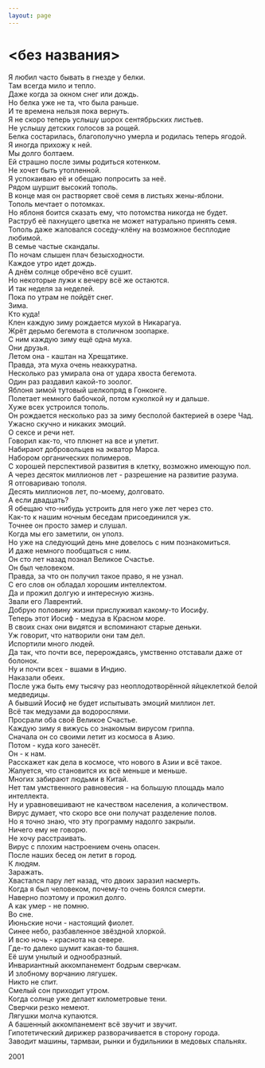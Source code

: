 ```yaml
---
layout: page
---
```


# \<без названия\>

Я любил часто бывать в гнезде у белки.  
Там всегда мило и тепло.  
Даже когда за окном снег или дождь.  
Но белка уже не та, что была раньше.  
И те времена нельзя пока вернуть.  
Я не скоро теперь услышу шорох сентябрьских листьев.  
Не услышу детских голосов за рощей.  
Белка состарилась, благополучно умерла и родилась теперь ягодой.  
Я иногда прихожу к ней.  
Мы долго болтаем.  
Ей страшно после зимы родиться котенком.  
Не хочет быть утопленной.  
Я успокаиваю её и обещаю попросить за неё.  
Рядом шуршит высокий тополь.  
В конце мая он растворяет своё семя в листьях жены-яблони.  
Тополь мечтает о потомках.  
Но яблоня боится сказать ему, что потомства никогда не будет.  
Раструб её пахнущего цветка не может натурально принять семя.  
Тополь даже жаловался соседу-клёну на возможное бесплодие любимой.  
В семье частые скандалы.  
По ночам слышен плач безысходности.  
Каждое утро идет дождь.  
А днём солнце обречёно всё сушит.  
Но некоторые лужи к вечеру всё же остаются.  
И так неделя за неделей.  
Пока по утрам не пойдёт снег.  
Зима.  
Кто куда!  
Клен каждую зиму рождается мухой в Никарагуа.  
Жрёт дерьмо бегемота в столичном зоопарке.  
С ним каждую зиму ещё одна муха.  
Они друзья.  
Летом она - каштан на Хрещатике.  
Правда, эта муха очень неаккуратна.  
Несколько раз умирала она от удара хвоста бегемота.  
Один раз раздавил какой-то зоолог.  
Яблоня зимой тутовый шелкопряд в Гонконге.  
Полетает немного бабочкой, потом куколкой ну и дальше.  
Хуже всех устроился тополь.  
Он рождается несколько раз за зиму бесполой бактерией в озере Чад.  
Ужасно скучно и никаких эмоций.  
О сексе и речи нет.  
Говорил как-то, что плюнет на все и улетит.  
Набирают добровольцев на экватор Марса.  
Набором органических полимеров.  
С хорошей перспективой развития в клетку, возможно имеющую пол.  
А через десяток миллионов лет - разрешение на развитие разума.  
Я отговариваю тополя.  
Десять миллионов лет, по-моему, долговато.  
А если двадцать?  
Я обещаю что-нибудь устроить для него уже лет через сто.  
Как-то к нашим ночным беседам присоединился уж.  
Точнее он просто замер и слушал.  
Когда мы его заметили, он уполз.  
Но уже на следующий день мне довелось с ним познакомиться.  
И даже немного пообщаться с ним.  
Он сто лет назад познал Великое Счастье.  
Он был человеком.  
Правда, за что он получил такое право, я не узнал.  
С его слов он обладал хорошим интеллектом.  
Да и прожил долгую и интересную жизнь.  
Звали его Лаврентий.  
Добрую половину жизни прислуживал какому-то Иосифу.  
Теперь этот Иосиф - медуза в Красном море.  
В своих снах они видятся и вспоминают старые деньки.  
Уж говорит, что натворили они там дел.  
Испортили много людей.  
Да так, что почти все, перерождаясь, умственно отставали даже от болонок.  
Ну и почти всех - вшами в Индию.  
Наказали обеих.  
После ужа быть ему тысячу раз неоплодотворённой яйцеклеткой белой медведицы.  
А бывший Иосиф не будет испытывать эмоций миллион лет.  
Всё так медузами да водорослями.  
Просрали оба своё Великое Счастье.  
Каждую зиму я вижусь со знакомым вирусом гриппа.  
Сначала он со своими летит из космоса в Азию.  
Потом - куда кого занесёт.  
Он - к нам.  
Расскажет как дела в космосе, что нового в Азии и всё такое.  
Жалуется, что становится их всё меньше и меньше.  
Многих забирают людьми в Китай.  
Нет там умственного равновесия - на большую площадь мало интеллекта.  
Ну и уравновешивают не качеством населения, а количеством.  
Вирус думает, что скоро все они получат разделение полов.  
Но я точно знаю, что эту программу надолго закрыли.  
Ничего ему не говорю.  
Не хочу расстраивать.  
Вирус с плохим настроением очень опасен.  
После наших бесед он летит в город.  
К людям.  
Заражать.  
Хвастался пару лет назад, что двоих заразил насмерть.  
Когда я был человеком, почему-то очень боялся смерти.  
Наверно поэтому и прожил долго.  
А как умер - не помню.  
Во сне.  
Июньские ночи - настоящий фиолет.  
Синее небо, разбавленное звёздной хлоркой.  
И всю ночь - краснота на севере.  
Где-то далеко шумит какая-то башня.  
Её шум унылый и однообразный.  
Инвариантный аккомпанемент бодрым сверчкам.  
И злобному ворчанию лягушек.  
Никто не спит.  
Смелый сон приходит утром.  
Когда солнце уже делает километровые тени.  
Сверчки резко немеют.  
Лягушки молча купаются.  
А башенный аккомпанемент всё звучит и звучит.  
Гипотетический дирижер разворачивается в сторону города.  
Заводит машины, тармваи, рынки и будильники в медовых спальнях.

2001

